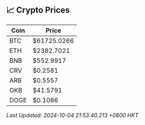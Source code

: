 ## 📈 Crypto Prices

| Coin | Price |
| ---- | ----- |
| BTC | $61725.0266 |
| ETH | $2382.7021 |
| BNB | $552.9917 |
| CRV | $0.2581 |
| ARB | $0.5557 |
| OKB | $41.5791 |
| DOGE | $0.1086 |

_Last Updated: 2024-10-04 21:53:40.213 +0800 HKT_